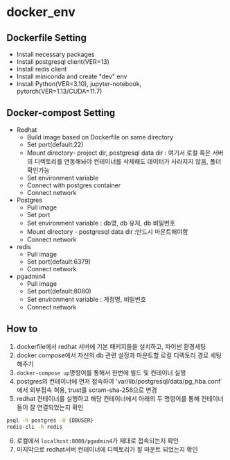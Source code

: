 # docker_env

## Dockerfile Setting

- Install necessary packages
- Install postgresql client(VER=13)
- Install redis client
- Install miniconda and create "dev" env
- Install Python(VER=3.10), jupyter-notebook, pytorch(VER=1.13/CUDA=11.7)

## Docker-compost Setting

- Redhat
    - Build image based on Dockerfile on same directory
    - Set port(default:22)
    - Mount directory- project dir, postgresql data dir
        : 여기서 로컬 혹은 서버의 디렉토리를 연동해놔야 컨테이너를 삭제해도 데이터가 사라지지 않음, 폴더 확인가능
    - Set environment variable
    - Connect with postgres container
    - Connect network
- Postgres
    - Pull image 
    - Set port
    - Set environment variable
        : db명, db 유저, db 비밀번호
    - Mount directory - postgresql data dir
        :반드시 마운트해야함
    - Connect network
- redis
    - Pull image 
    - Set port(default:6379)
    - Connect network
- pgadmin4
    - Pull image 
    - Set port(default:8080)
    - Set environment variable
        : 계정명, 비밀번호
    - Connect network

## How to

1. dockerfile에서 redhat 서버에 기본 패키지들을 설치하고, 파이썬 환경세팅
2. docker compose에서 자신의 db 관련 설정과 마운트할 로컬 디렉토리 경로 세팅해주기
3. `docker-compose up`명령어를 통해서 한번에 빌드 및 컨테이너 실행
4. postgres의 컨테이너에 먼저 접속하여 'var/lib/postgresql/data/pg_hba.conf`에서 외부접속 허용, trust를 scram-sha-256으로 변경
5. redhat 컨테이너를 실행하고 해당 컨테이너에서 아래의 두 명령어를 통해 컨테이너들이 잘 연결되었는지 확인
```bash
psql -h postgres -U {DBUSER}
redis-cli -h redis
```
6. 로컬에서 `localhost:8080/pgadmin4`가 제대로 접속되는지 확인
7. 마지막으로 redhat서버 컨테이너에 디렉토리가 잘 마운트 되었는지 확인


